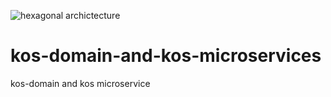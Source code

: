 ![hexagonal archictecture](https://user-images.githubusercontent.com/75884873/163735744-7b3ebff5-4f9c-4003-a55a-bd4558972245.png)
# kos-domain-and-kos-microservices
kos-domain and kos microservice

